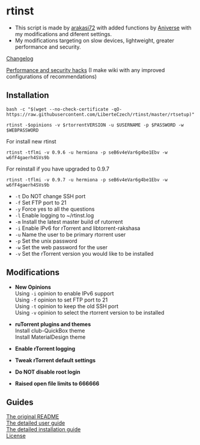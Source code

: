 # rtinst

- This script is made by [arakasi72](https://github.com/arakasi72) with added functions by [Aniverse](https://github.com/Aniverse)
with my modifications and diferent settings.
- My modifications targeting on slow devices, lightweight, greater performance and security.


[Changelog](https://github.com/LiberteCzech/rtinst/wiki/Changelog)

[Performance and security hacks](https://github.com/LiberteCzech/rtinst/wiki/Performance-and-security-hacks) (I make wiki with any improved configurations of recommendations)

## Installation

```
bash -c "$(wget --no-check-certificate -qO- https://raw.githubusercontent.com/LiberteCzech/rtinst/master/rtsetup)"
```
```
rtinst -$opinions -v $rtorrentVERSION -u $USERNAME -p $PASSWORD -w $WEBPASSWORD 
```
For install new rtinst
```
rtinst -tflmi -v 0.9.6 -u hermiona -p seB6v4eVar6g4be1Ebv -w w6fF4gaerh4SVs9b  
```
For reinstall if you have upgraded to 0.9.7
```
rtinst -tflmi -v 0.9.7 -u hermiona -p seB6v4eVar6g4be1Ebv -w w6fF4gaerh4SVs9b  
```


- `-t` Do NOT change SSH port  
- `-f` Set FTP port to 21  
- `-y` Force yes to all the questions  
- `-l` Enable logging to ~/rtinst.log  
- `-m` Install the latest master build of rutorrent  
- `-i` Enable IPv6 for rTorrent and libtorrent-rakshasa  
- `-u` Name the user to be primary rtorrent user  
- `-p` Set the unix password  
- `-w` Set the web password for the user  
- `-v` Set the rTorrent version you would like to be installed  


## Modifications

- **New Opinions**  
Using `-i` opinion to enable IPv6 support  
Using `-f` opinion to set FTP port to 21  
Using `-t` opinion to keep the old SSH port  
Using `-v` opinion to select the rtorrent version to be installed  

- **ruTorrent plugins and themes**  
Install club-QuickBox theme  
Install MaterialDesign theme  


- **Enable rTorrent logging**  
- **Tweak rTorrent default settings**  
- **Do NOT disable root login**  
- **Raised open file limits to 666666**  


## Guides

[The original README](https://github.com/arakasi72/rtinst/blob/master/README.md)  
[The detailed user guide](https://github.com/arakasi72/rtinst/wiki/Guide)  
[The detailed installation guide](https://github.com/arakasi72/rtinst/wiki/Installing-rtinst)  
[License](https://github.com/arakasi72/rtinst/blob/master/LICENSE)  
